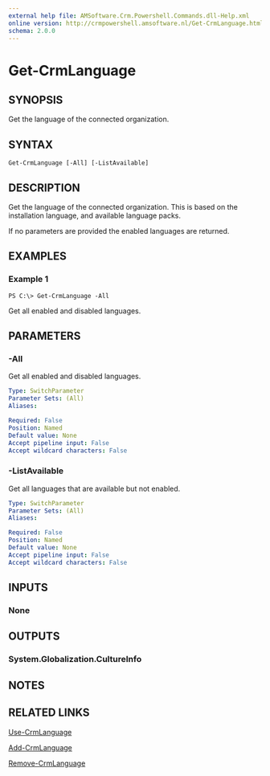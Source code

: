 ```yaml
---
external help file: AMSoftware.Crm.Powershell.Commands.dll-Help.xml
online version: http://crmpowershell.amsoftware.nl/Get-CrmLanguage.html
schema: 2.0.0
---
```


# Get-CrmLanguage

## SYNOPSIS
Get the language of the connected organization.

## SYNTAX

```
Get-CrmLanguage [-All] [-ListAvailable]
```

## DESCRIPTION
Get the language of the connected organization. This is based on the installation language, and available language packs.

If no parameters are provided the enabled languages are returned.

## EXAMPLES

### Example 1
```
PS C:\> Get-CrmLanguage -All
```

Get all enabled and disabled languages.

## PARAMETERS

### -All
Get all enabled and disabled languages.

```yaml
Type: SwitchParameter
Parameter Sets: (All)
Aliases: 

Required: False
Position: Named
Default value: None
Accept pipeline input: False
Accept wildcard characters: False
```

### -ListAvailable
Get all languages that are available but not enabled.

```yaml
Type: SwitchParameter
Parameter Sets: (All)
Aliases: 

Required: False
Position: Named
Default value: None
Accept pipeline input: False
Accept wildcard characters: False
```

## INPUTS

### None


## OUTPUTS

### System.Globalization.CultureInfo


## NOTES

## RELATED LINKS

[Use-CrmLanguage](Use-CrmLanguage.md)

[Add-CrmLanguage](Add-CrmLanguage.md)

[Remove-CrmLanguage](Remove-CrmLanguage.md)

